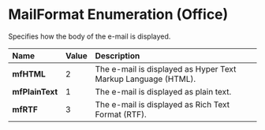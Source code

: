 
# MailFormat Enumeration (Office)

Specifies how the body of the e-mail is displayed.



|**Name**|**Value**|**Description**|
|:-----|:-----|:-----|
|**mfHTML**|2|The e-mail is displayed as Hyper Text Markup Language (HTML).|
|**mfPlainText**|1|The e-mail is displayed as plain text.|
|**mfRTF**|3|The e-mail is displayed as Rich Text Format (RTF).|
